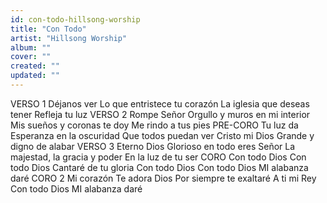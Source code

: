 ```yaml
---
id: con-todo-hillsong-worship
title: "Con Todo"
artist: "Hillsong Worship"
album: ""
cover: ""
created: ""
updated: ""
---
```


VERSO 1
Déjanos ver
Lo que entristece tu corazón
La iglesia que deseas tener
Refleja tu luz
VERSO 2
Rompe Señor
Orgullo y muros en mi interior
Mis sueños y coronas te doy
Me rindo a tus pies
PRE-CORO
Tu luz da
Esperanza en la oscuridad
Que todos puedan ver
Cristo mi Dios
Grande y digno de alabar
VERSO 3
Eterno Dios
Glorioso en todo eres Señor
La majestad, la gracia y poder
En la luz de tu ser
CORO
Con todo Dios
Con todo Dios
Cantaré de tu gloria
Con todo Dios
Con todo Dios
MI alabanza daré
CORO 2
Mi corazón
Te adora Dios
Por siempre te exaltaré
A ti mi Rey
Con todo Dios
MI alabanza daré